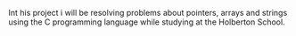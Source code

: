 Int his project i will be resolving problems about pointers, arrays and strings using the C programming language while studying at the Holberton School. 